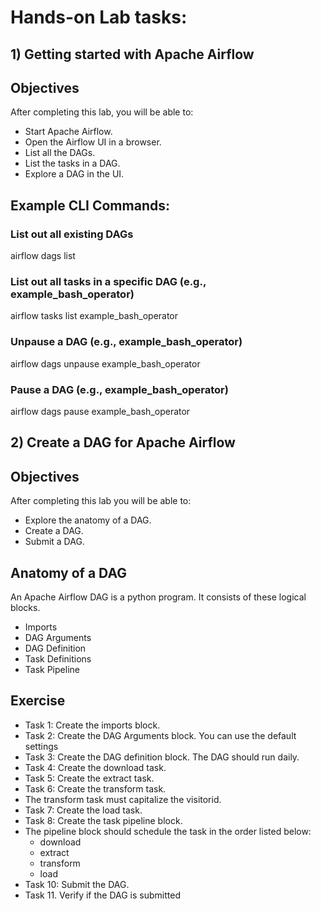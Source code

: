 # Hands-on Lab tasks:

## 1) Getting started with Apache Airflow
## Objectives
After completing this lab, you will be able to:
  - Start Apache Airflow.
  - Open the Airflow UI in a browser.
  - List all the DAGs.
  - List the tasks in a DAG.
  - Explore a DAG in the UI.

  ## Example CLI Commands:

  ### List out all existing DAGs
  airflow dags list
  ### List out all tasks in a specific DAG (e.g., example_bash_operator)
  airflow tasks list example_bash_operator
  ### Unpause a DAG (e.g., example_bash_operator)
  airflow dags unpause example_bash_operator
  ### Pause a DAG (e.g., example_bash_operator)
  airflow dags pause example_bash_operator

## 2) Create a DAG for Apache Airflow
## Objectives
After completing this lab you will be able to:
  - Explore the anatomy of a DAG.
  - Create a DAG.
  - Submit a DAG.
## Anatomy of a DAG
An Apache Airflow DAG is a python program. It consists of these logical blocks.
  - Imports
  - DAG Arguments
  - DAG Definition
  - Task Definitions
  - Task Pipeline

## Exercise
  - Task 1: Create the imports block.
  - Task 2: Create the DAG Arguments block. You can use the default settings
  - Task 3: Create the DAG definition block. The DAG should run daily.
  - Task 4: Create the download task.
  - Task 5: Create the extract task.
  - Task 6: Create the transform task.
  - The transform task must capitalize the visitorid.
  - Task 7: Create the load task.
  - Task 8: Create the task pipeline block.
  - The pipeline block should schedule the task in the order listed below:
    - download
    - extract
    - transform
    - load
  - Task 10: Submit the DAG.
  - Task 11. Verify if the DAG is submitted

